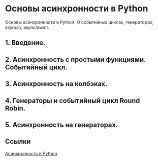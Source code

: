 # Основы асинхронности в Python
Основы асинхронности в Python. О событийных циклах, генераторах, asyncio, async/await.
## 1. Введение.
## 2. Асинхронность с простыми функциями. Событийный цикл.
## 3. Асинхронность на колбэках.
## 4. Генераторы и событийный цикл Round Robin.
## 5. Асинхронность на генераторах.
## Ссылки
[Асинхронность в Python](https://www.youtube.com/playlist?list=PLlWXhlUMyooawilqK4lPXRvxtbYiw34S8)